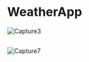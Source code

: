 
# WeatherApp

![Capture3](https://user-images.githubusercontent.com/99094848/203094947-a7d33761-2458-4f9d-a2e6-d3fd3199013c.PNG)
##
![Capture7](https://user-images.githubusercontent.com/99094848/203094978-d50ac2ac-ea92-4f18-aafc-b0f638733369.PNG)
